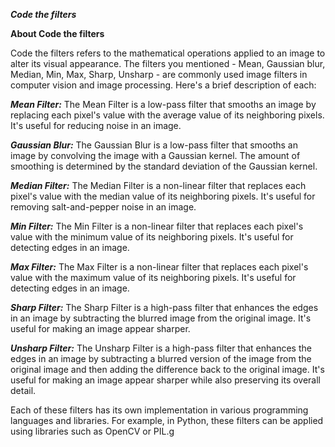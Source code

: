 _______Code the filters_______ 

____About Code the filters____

Code the filters refers to the mathematical operations applied to an image to alter its visual appearance. The filters you mentioned - Mean, Gaussian blur, Median, Min, Max, Sharp, Unsharp - are commonly used image filters in computer vision and image processing. Here's a brief description of each:

___Mean Filter:___ The Mean Filter is a low-pass filter that smooths an image by replacing each pixel's value with the average value of its neighboring pixels. It's useful for reducing noise in an image.

___Gaussian Blur:___ The Gaussian Blur is a low-pass filter that smooths an image by convolving the image with a Gaussian kernel. The amount of smoothing is determined by the standard deviation of the Gaussian kernel.

___Median Filter:___ The Median Filter is a non-linear filter that replaces each pixel's value with the median value of its neighboring pixels. It's useful for removing salt-and-pepper noise in an image.

___Min Filter:___ The Min Filter is a non-linear filter that replaces each pixel's value with the minimum value of its neighboring pixels. It's useful for detecting edges in an image.

___Max Filter:___ The Max Filter is a non-linear filter that replaces each pixel's value with the maximum value of its neighboring pixels. It's useful for detecting edges in an image.

___Sharp Filter:___ The Sharp Filter is a high-pass filter that enhances the edges in an image by subtracting the blurred image from the original image. It's useful for making an image appear sharper.

___Unsharp Filter:___ The Unsharp Filter is a high-pass filter that enhances the edges in an image by subtracting a blurred version of the image from the original image and then adding the difference back to the original image. It's useful for making an image appear sharper while also preserving its overall detail.



Each of these filters has its own implementation in various programming languages and libraries. For example, in Python, these filters can be applied using libraries such as OpenCV or PIL.g
